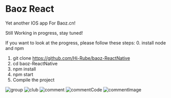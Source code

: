 # Baoz React

Yet another IOS app For Baoz.cn!

Still Working in progress, stay tuned!

If you want to look at the progress, please follow these steps:
0. install node and npm

1. git clone https://github.com/Hi-Rube/baoz-ReactNative
2. cd baoz-ReactNative
3. npm install
4. npm start
5. Compile the project

![group](https://github.com/Hi-Rube/baoz-ReactNative/blob/master/Images/club.png?raw=true)
![club](https://github.com/Hi-Rube/baoz-ReactNative/blob/master/Images/club.png?raw=true)
![comment](https://github.com/Hi-Rube/baoz-ReactNative/blob/master/Images/comment.png?raw=true)
![commentCode](https://github.com/Hi-Rube/baoz-ReactNative/blob/master/Images/commentCode.png?raw=true)
![commentImage](https://github.com/Hi-Rube/baoz-ReactNative/blob/master/Images/commentImage.png?raw=true)


